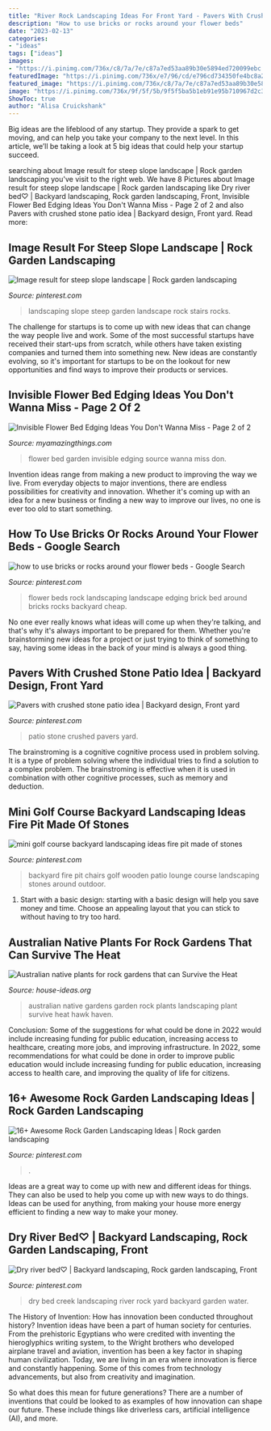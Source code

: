 ```yaml
---
title: "River Rock Landscaping Ideas For Front Yard - Pavers With Crushed Stone Patio Idea"
description: "How to use bricks or rocks around your flower beds"
date: "2023-02-13"
categories:
- "ideas"
tags: ["ideas"]
images:
- "https://i.pinimg.com/736x/c8/7a/7e/c87a7ed53aa89b30e5894ed720099ebc.jpg"
featuredImage: "https://i.pinimg.com/736x/e7/96/cd/e796cd734350fe4bc8a29beebaf89ef5.jpg"
featured_image: "https://i.pinimg.com/736x/c8/7a/7e/c87a7ed53aa89b30e5894ed720099ebc.jpg"
image: "https://i.pinimg.com/736x/9f/5f/5b/9f5f5ba5b1eb91e95b710967d2c326f1.jpg"
ShowToc: true
author: "Alisa Cruickshank"
---
```



Big ideas are the lifeblood of any startup. They provide a spark to get moving, and can help you take your company to the next level. In this article, we’ll be taking a look at 5 big ideas that could help your startup succeed.

	

		
searching about Image result for steep slope landscape | Rock garden landscaping you've visit to the right web. We have 8 Pictures about Image result for steep slope landscape | Rock garden landscaping like Dry river bed♡ | Backyard landscaping, Rock garden landscaping, Front, Invisible Flower Bed Edging Ideas You Don&#039;t Wanna Miss - Page 2 of 2 and also Pavers with crushed stone patio idea | Backyard design, Front yard. Read more:
		
    
## Image Result For Steep Slope Landscape | Rock Garden Landscaping

<img loading=lazy src="https://i.pinimg.com/736x/9f/5f/5b/9f5f5ba5b1eb91e95b710967d2c326f1.jpg" onerror="this.onerror=null;this.src='https://tse2.mm.bing.net/th?id=OIP.7lpSw8MIo2pu1bhZDKf7QQHaLJ&amp;pid=15.1';" alt="Image result for steep slope landscape | Rock garden landscaping">

_Source: pinterest.com_

>landscaping slope steep garden landscape rock stairs rocks. 

	

The challenge for startups is to come up with new ideas that can change the way people live and work. Some of the most successful startups have received their start-ups from scratch, while others have taken existing companies and turned them into something new. New ideas are constantly evolving, so it's important for startups to be on the lookout for new opportunities and find ways to improve their products or services.

    
## Invisible Flower Bed Edging Ideas You Don&#039;t Wanna Miss - Page 2 Of 2

<img loading=lazy src="http://myamazingthings.com/wp-content/uploads/2017/04/modern-garden-design-ideas-33-600x450.jpg" onerror="this.onerror=null;this.src='https://tse3.mm.bing.net/th?id=OIP.qruGdDbL9Gki2bJGS5KO3gHaFj&amp;pid=15.1';" alt="Invisible Flower Bed Edging Ideas You Don&#039;t Wanna Miss - Page 2 of 2">

_Source: myamazingthings.com_

>flower bed garden invisible edging source wanna miss don. 

	

Invention ideas range from making a new product to improving the way we live. From everyday objects to major inventions, there are endless possibilities for creativity and innovation. Whether it's coming up with an idea for a new business or finding a new way to improve our lives, no one is ever too old to start something.

    
## How To Use Bricks Or Rocks Around Your Flower Beds - Google Search

<img loading=lazy src="https://i.pinimg.com/736x/d8/87/bd/d887bdf4969fba7ac763002239fbd7f2--cheap-flower-bed-edging-brick-edging-for-flower-beds.jpg" onerror="this.onerror=null;this.src='https://tse3.mm.bing.net/th?id=OIP.2XSNwlQ0uCHQVOrlxP9AowHaFw&amp;pid=15.1';" alt="how to use bricks or rocks around your flower beds - Google Search">

_Source: pinterest.com_

>flower beds rock landscaping landscape edging brick bed around bricks rocks backyard cheap. 

	

No one ever really knows what ideas will come up when they're talking, and that's why it's always important to be prepared for them. Whether you're brainstorming new ideas for a project or just trying to think of something to say, having some ideas in the back of your mind is always a good thing.

    
## Pavers With Crushed Stone Patio Idea | Backyard Design, Front Yard

<img loading=lazy src="https://i.pinimg.com/736x/e0/d2/05/e0d205580d7e548cf2846a9a267c791c--side-yards-front-yards.jpg" onerror="this.onerror=null;this.src='https://tse3.mm.bing.net/th?id=OIP.jDkndAAaC4FJGzJFIIUa_AHaKY&amp;pid=15.1';" alt="Pavers with crushed stone patio idea | Backyard design, Front yard">

_Source: pinterest.com_

>patio stone crushed pavers yard. 

	

The brainstroming is a cognitive cognitive process used in problem solving. It is a type of problem solving where the individual tries to find a solution to a complex problem. The brainstroming is effective when it is used in combination with other cognitive processes, such as memory and deduction.

    
## Mini Golf Course Backyard Landscaping Ideas Fire Pit Made Of Stones

<img loading=lazy src="https://i.pinimg.com/736x/c8/7a/7e/c87a7ed53aa89b30e5894ed720099ebc.jpg" onerror="this.onerror=null;this.src='https://tse2.mm.bing.net/th?id=OIP.snyUGJguxbeESVdCZ1reXgHaHa&amp;pid=15.1';" alt="mini golf course backyard landscaping ideas fire pit made of stones">

_Source: pinterest.com_

>backyard fire pit chairs golf wooden patio lounge course landscaping stones around outdoor. 

	

1. Start with a basic design: starting with a basic design will help you save money and time. Choose an appealing layout that you can stick to without having to try too hard.

    
## Australian Native Plants For Rock Gardens That Can Survive The Heat

<img loading=lazy src="http://house-ideas.org/wp-content/uploads/2015/11/australian-native-plants-for-rock-gardens-photo-13.jpg" onerror="this.onerror=null;this.src='https://tse3.mm.bing.net/th?id=OIP._81fTLd7pCD9qnFPt32ewgHaLH&amp;pid=15.1';" alt="Australian native plants for rock gardens that can Survive the Heat">

_Source: house-ideas.org_

>australian native gardens garden rock plants landscaping plant survive heat hawk haven. 

	

Conclusion: Some of the suggestions for what could be done in 2022 would include increasing funding for public education, increasing access to healthcare, creating more jobs, and improving infrastructure.
In 2022, some recommendations for what could be done in order to improve public education would include increasing funding for public education, increasing access to health care, and improving the quality of life for citizens.

    
## 16+ Awesome Rock Garden Landscaping Ideas | Rock Garden Landscaping

<img loading=lazy src="https://i.pinimg.com/736x/e7/96/cd/e796cd734350fe4bc8a29beebaf89ef5.jpg" onerror="this.onerror=null;this.src='https://tse3.mm.bing.net/th?id=OIP.SOeYj-sdMyFBvE53KZrB4QHaJ4&amp;pid=15.1';" alt="16+ Awesome Rock Garden Landscaping Ideas | Rock garden landscaping">

_Source: pinterest.com_

>. 

	

Ideas are a great way to come up with new and different ideas for things. They can also be used to help you come up with new ways to do things. Ideas can be used for anything, from making your house more energy efficient to finding a new way to make your money.

    
## Dry River Bed♡ | Backyard Landscaping, Rock Garden Landscaping, Front

<img loading=lazy src="https://i.pinimg.com/736x/27/f0/3a/27f03a151915c746f11c422c563d2ed2--dry-creek-water-features.jpg" onerror="this.onerror=null;this.src='https://tse4.mm.bing.net/th?id=OIP.QeLPY0ofuH6MOzITMTFMiwHaJ4&amp;pid=15.1';" alt="Dry river bed♡ | Backyard landscaping, Rock garden landscaping, Front">

_Source: pinterest.com_

>dry bed creek landscaping river rock yard backyard garden water. 

	

The History of Invention: How has innovation been conducted throughout history?
Invention ideas have been a part of human society for centuries. From the prehistoric Egyptians who were credited with inventing the hieroglyphics writing system, to the Wright brothers who developed airplane travel and aviation, invention has been a key factor in shaping human civilization. 
Today, we are living in an era where innovation is fierce and constantly happening. Some of this comes from technology advancements, but also from creativity and imagination. 

So what does this mean for future generations? There are a number of inventions that could be looked to as examples of how innovation can shape our future. These include things like driverless cars, artificial intelligence (AI), and more.

